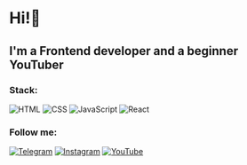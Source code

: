 # Hi!👋

## I'm a Frontend developer and a beginner YouTuber

### Stack:
![HTML](https://img.shields.io/badge/-HTML-090909?style=for-the-badge&logo=html5&logoColor=E34F26)
![CSS](https://img.shields.io/badge/-CSS-090909?style=for-the-badge&logo=css3&logoColor=1572B6)
![JavaScript](https://img.shields.io/badge/-JavaScript-090909?style=for-the-badge&logo=JavaScript&logoColor=E9D54D)
![React](https://img.shields.io/badge/React-090909?style=for-the-badge&logo=react&logoColor=61DBFB)

### Follow me:
[![Telegram](https://img.shields.io/badge/-Telegram-090909?style=for-the-badge&logo=telegram&logoColor=27A0D9)](https://t.me/prokashevdev)
[![Instagram](https://img.shields.io/badge/-Instagram-090909?style=for-the-badge&logo=instagram&logoColor=B4068E)](https://www.instagram.com/panya_drokashev)
[![YouTube](https://img.shields.io/badge/-YouTube-090909?style=for-the-badge&logo=YouTube&logoColor=FF0000)](https://www.youtube.com/channel/UCd2bpepa7w8opvqvGiQ1PJA)
